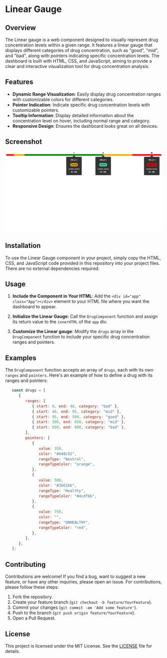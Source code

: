 # Linear Gauge

## Overview

The Linear gauge is a web component designed to visually represent drug concentration levels within a given range. It features a linear gauge that displays different categories of drug concentration, such as "good", "mid", and "bad", along with pointers indicating specific concentration levels. The dashboard is built with HTML, CSS, and JavaScript, aiming to provide a clear and interactive visualization tool for drug concentration analysis.

## Features

-  **Dynamic Range Visualization**: Easily display drug concentration ranges with customizable colors for different categories.
-  **Pointer Indication**: Indicate specific drug concentration levels with customizable pointers.
-  **Tooltip Information**: Display detailed information about the concentration level on hover, including normal range and category.
-  **Responsive Design**: Ensures the dashboard looks great on all devices.

## Screenshot

![](img/linear%20gauge%20image.png)

## Installation

To use the Linear Gauge component in your project, simply copy the HTML, CSS, and JavaScript code provided in this repository into your project files. There are no external dependencies required.

## Usage

1. **Include the Component in Your HTML**: Add the `<div id="app" class="App"></div>` element to your HTML file where you want the dashboard to appear.

2. **Initialize the Linear Gauge**: Call the `DrugComponent` function and assign its return value to the `innerHTML` of the `app` div.

3. **Customize the Linear gauge**: Modify the `drugs` array in the `DrugComponent` function to include your specific drug concentration ranges and pointers.

## Examples

The `DrugComponent` function accepts an array of `drugs`, each with its own `ranges` and `pointers`. Here's an example of how to define a drug with its ranges and pointers:

```Javascript
   const drugs = [
      {
         ranges: [
            { start: 0, end: 40, category: "bad" },
            { start: 40, end: 95, category: "mid" },
            { start: 95, end: 500, category: "good" },
            { start: 500, end: 650, category: "mid" },
            { start: 650, end: 800, category: "bad" },
         ],
         pointers: [
            {
               value: 350,
               color: "#948c92",
               rangeType: "Neutral",
               rangeTypeColor: "orange",
            },
            {
               value: 500,
               color: "#3b61bb",
               rangeType: "Healthy",
               rangeTypeColor: "#4cdfbb",
            },
            {
               value: 750,
               color: "",
               rangeType: "UNHEALTHY",
               rangeTypeColor: "red",
            },
         ],
      },
   ];
```

## Contributing

Contributions are welcome! If you find a bug, want to suggest a new feature, or have any other inquiries, please open an issue. For contributions, please follow these steps:

1. Fork the repository.
2. Create your feature branch (`git checkout -b feature/YourFeature`).
3. Commit your changes (`git commit -am 'Add some feature'`).
4. Push to the branch (`git push origin feature/YourFeature`).
5. Open a Pull Request.

## License

This project is licensed under the MIT License. See the [LICENSE](LICENSE) file for details.
